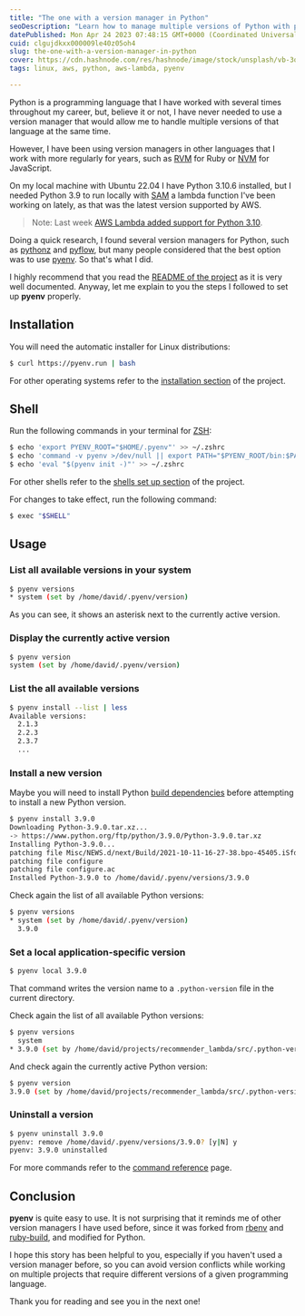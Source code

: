 ```yaml
---
title: "The one with a version manager in Python"
seoDescription: "Learn how to manage multiple versions of Python with pyenv."
datePublished: Mon Apr 24 2023 07:48:15 GMT+0000 (Coordinated Universal Time)
cuid: clgujdkxx000009le40z05oh4
slug: the-one-with-a-version-manager-in-python
cover: https://cdn.hashnode.com/res/hashnode/image/stock/unsplash/vb-3qEe3rg8/upload/ac768c8b690a167f782c218300ffb697.jpeg
tags: linux, aws, python, aws-lambda, pyenv

---
```


Python is a programming language that I have worked with several times throughout my career, but, believe it or not, I have never needed to use a version manager that would allow me to handle multiple versions of that language at the same time.

However, I have been using version managers in other languages that I work with more regularly for years, such as [RVM](https://rvm.io/) for Ruby or [NVM](https://github.com/nvm-sh/nvm) for JavaScript.

On my local machine with Ubuntu 22.04 I have Python 3.10.6 installed, but I needed Python 3.9 to run locally with [SAM](https://docs.aws.amazon.com/serverless-application-model/latest/developerguide/what-is-sam.html) a lambda function I've been working on lately, as that was the latest version supported by AWS.

> Note: Last week [AWS Lambda added support for Python 3.10](https://aws.amazon.com/about-aws/whats-new/2023/04/aws-lambda-python-3-10/).

Doing a quick research, I found several version managers for Python, such as [pythonz](https://github.com/saghul/pythonz) and [pyflow](https://github.com/David-OConnor/pyflow), but many people considered that the best option was to use [pyenv](https://github.com/pyenv/pyenv). So that's what I did.

I highly recommend that you read the [README of the project](https://github.com/pyenv/pyenv) as it is very well documented. Anyway, let me explain to you the steps I followed to set up **pyenv** properly.

## Installation

You will need the automatic installer for Linux distributions:

```bash
$ curl https://pyenv.run | bash
```

For other operating systems refer to the [installation section](https://github.com/pyenv/pyenv#installation) of the project.

## Shell

Run the following commands in your terminal for [ZSH](https://github.com/zsh-users/zsh):

```bash
$ echo 'export PYENV_ROOT="$HOME/.pyenv"' >> ~/.zshrc
$ echo 'command -v pyenv >/dev/null || export PATH="$PYENV_ROOT/bin:$PATH"' >> ~/.zshrc
$ echo 'eval "$(pyenv init -)"' >> ~/.zshrc
```

For other shells refer to the [shells set up section](https://github.com/pyenv/pyenv#set-up-your-shell-environment-for-pyenv) of the project.

For changes to take effect, run the following command:

```bash
$ exec "$SHELL"
```

## Usage

### List all available versions in your system

```bash
$ pyenv versions
* system (set by /home/david/.pyenv/version)
```

As you can see, it shows an asterisk next to the currently active version.

### Display the currently active version

```bash
$ pyenv version
system (set by /home/david/.pyenv/version)
```

### List the all available versions

```bash
$ pyenv install --list | less
Available versions:
  2.1.3
  2.2.3
  2.3.7
  ...
```

### Install a new version

Maybe you will need to install Python [build dependencies](https://github.com/pyenv/pyenv/wiki#suggested-build-environment) before attempting to install a new Python version.

```bash
$ pyenv install 3.9.0
Downloading Python-3.9.0.tar.xz...
-> https://www.python.org/ftp/python/3.9.0/Python-3.9.0.tar.xz
Installing Python-3.9.0...
patching file Misc/NEWS.d/next/Build/2021-10-11-16-27-38.bpo-45405.iSfdW5.rst
patching file configure
patching file configure.ac
Installed Python-3.9.0 to /home/david/.pyenv/versions/3.9.0
```

Check again the list of all available Python versions:

```bash
$ pyenv versions
* system (set by /home/david/.pyenv/version)
  3.9.0
```

### Set a local application-specific version

```bash
$ pyenv local 3.9.0
```

That command writes the version name to a `.python-version` file in the current directory.

Check again the list of all available Python versions:

```bash
$ pyenv versions
  system
* 3.9.0 (set by /home/david/projects/recommender_lambda/src/.python-version)
```

And check again the currently active Python version:

```bash
$ pyenv version
3.9.0 (set by /home/david/projects/recommender_lambda/src/.python-version)
```

### Uninstall a version

```bash
$ pyenv uninstall 3.9.0
pyenv: remove /home/david/.pyenv/versions/3.9.0? [y|N] y
pyenv: 3.9.0 uninstalled
```

For more commands refer to the [command reference](https://github.com/pyenv/pyenv/blob/master/COMMANDS.md) page.

## Conclusion

**pyenv** is quite easy to use. It is not surprising that it reminds me of other version managers I have used before, since it was forked from [rbenv](https://github.com/rbenv/rbenv) and [ruby-build](https://github.com/rbenv/ruby-build), and modified for Python.

I hope this story has been helpful to you, especially if you haven't used a version manager before, so you can avoid version conflicts while working on multiple projects that require different versions of a given programming language.

Thank you for reading and see you in the next one!